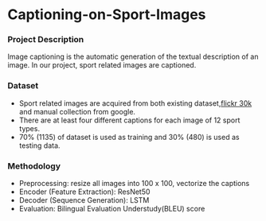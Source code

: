 # Captioning-on-Sport-Images

### Project Description
Image captioning is the automatic generation of the textual description of an image. In our project, sport related images are captioned.

### Dataset
- Sport related images are acquired from both existing dataset,[flickr 30k](https://www.kaggle.com/datasets/hsankesara/flickr-image-dataset) and manual collection from google.
- There are at least four different captions for each image of 12 sport types. 
- 70% (1135) of dataset is used as training and 30% (480) is used as testing data. 

### Methodology
- Preprocessing: resize all images into 100 x 100, vectorize the captions
- Encoder (Feature Extraction): ResNet50
- Decoder (Sequence Generation): LSTM
- Evaluation: Bilingual Evaluation Understudy(BLEU) score
